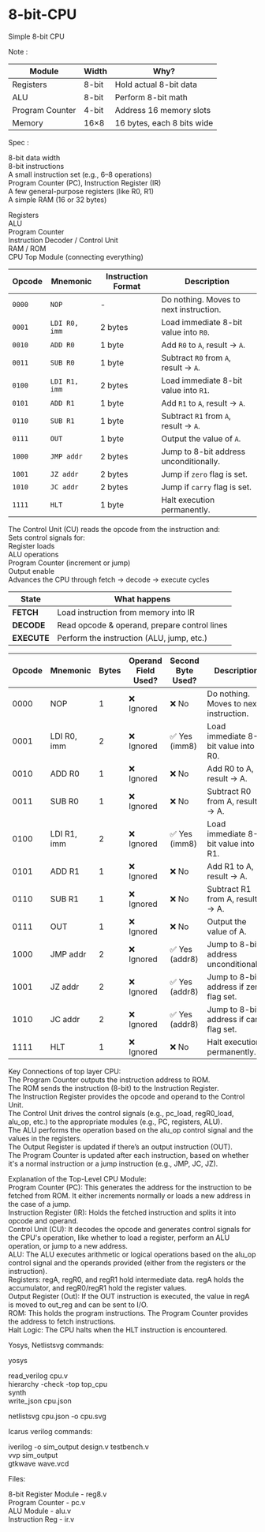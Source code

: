 # 8-bit-CPU

Simple 8-bit CPU

Note :

| Module          | Width | Why?                       |
| --------------- | ----- | -------------------------- |
| Registers       | 8-bit | Hold actual 8-bit data     |
| ALU             | 8-bit | Perform 8-bit math         |
| Program Counter | 4-bit | Address 16 memory slots    |
| Memory          | 16×8  | 16 bytes, each 8 bits wide |

Spec :

8-bit data width  
8-bit instructions  
A small instruction set (e.g., 6–8 operations)  
Program Counter (PC), Instruction Register (IR)  
A few general-purpose registers (like R0, R1)  
A simple RAM (16 or 32 bytes)  

Registers  
ALU  
Program Counter  
Instruction Decoder / Control Unit  
RAM / ROM  
CPU Top Module (connecting everything)  

| Opcode | Mnemonic      | Instruction Format | Description                            |
| ------ | ------------- | ------------------ | -------------------------------------- |
| `0000` | `NOP`         | -                  | Do nothing. Moves to next instruction. |
| `0001` | `LDI R0, imm` | 2 bytes            | Load immediate 8-bit value into `R0`.  |
| `0010` | `ADD R0`      | 1 byte             | Add `R0` to `A`, result → `A`.         |
| `0011` | `SUB R0`      | 1 byte             | Subtract `R0` from `A`, result → `A`.  |
| `0100` | `LDI R1, imm` | 2 bytes            | Load immediate 8-bit value into `R1`.  |
| `0101` | `ADD R1`      | 1 byte             | Add `R1` to `A`, result → `A`.         |
| `0110` | `SUB R1`      | 1 byte             | Subtract `R1` from `A`, result → `A`.  |
| `0111` | `OUT`         | 1 byte             | Output the value of `A`.               |
| `1000` | `JMP addr`    | 2 bytes            | Jump to 8-bit address unconditionally. |
| `1001` | `JZ addr`     | 2 bytes            | Jump if `zero` flag is set.            |
| `1010` | `JC addr`     | 2 bytes            | Jump if `carry` flag is set.           |
| `1111` | `HLT`         | 1 byte             | Halt execution permanently.            |


The Control Unit (CU) reads the opcode from the instruction and:  
Sets control signals for:  
Register loads  
ALU operations  
Program Counter (increment or jump)  
Output enable  
Advances the CPU through fetch → decode → execute cycles  

| State       | What happens                                 |
| ----------- | -------------------------------------------- |
| **FETCH**   | Load instruction from memory into IR         |
| **DECODE**  | Read opcode & operand, prepare control lines |
| **EXECUTE** | Perform the instruction (ALU, jump, etc.)    |


| Opcode | Mnemonic    | Bytes | Operand Field Used? | Second Byte Used? | Description                              |
| ------ | ----------- | ----- | ------------------- | ----------------- | ---------------------------------------- |
| 0000   | NOP         | 1     | ❌ Ignored           | ❌ No              | Do nothing. Moves to next instruction.   |
| 0001   | LDI R0, imm | 2     | ❌ Ignored           | ✅ Yes (imm8)      | Load immediate 8-bit value into R0.      |
| 0010   | ADD R0      | 1     | ❌ Ignored           | ❌ No              | Add R0 to A, result → A.                 |
| 0011   | SUB R0      | 1     | ❌ Ignored           | ❌ No              | Subtract R0 from A, result → A.          |
| 0100   | LDI R1, imm | 2     | ❌ Ignored           | ✅ Yes (imm8)      | Load immediate 8-bit value into R1.      |
| 0101   | ADD R1      | 1     | ❌ Ignored           | ❌ No              | Add R1 to A, result → A.                 |
| 0110   | SUB R1      | 1     | ❌ Ignored           | ❌ No              | Subtract R1 from A, result → A.          |
| 0111   | OUT         | 1     | ❌ Ignored           | ❌ No              | Output the value of A.                   |
| 1000   | JMP addr    | 2     | ❌ Ignored           | ✅ Yes (addr8)     | Jump to 8-bit address unconditionally.   |
| 1001   | JZ addr     | 2     | ❌ Ignored           | ✅ Yes (addr8)     | Jump to 8-bit address if zero flag set.  |
| 1010   | JC addr     | 2     | ❌ Ignored           | ✅ Yes (addr8)     | Jump to 8-bit address if carry flag set. |
| 1111   | HLT         | 1     | ❌ Ignored           | ❌ No              | Halt execution permanently.              |

Key Connections of top layer CPU:  
The Program Counter outputs the instruction address to ROM.  
The ROM sends the instruction (8-bit) to the Instruction Register.  
The Instruction Register provides the opcode and operand to the Control Unit.  
The Control Unit drives the control signals (e.g., pc_load, regR0_load, alu_op, etc.) to the appropriate modules (e.g., PC, registers, ALU).  
The ALU performs the operation based on the alu_op control signal and the values in the registers.  
The Output Register is updated if there’s an output instruction (OUT).  
The Program Counter is updated after each instruction, based on whether it's a normal instruction or a jump instruction (e.g., JMP, JC, JZ).  

Explanation of the Top-Level CPU Module:  
Program Counter (PC): This generates the address for the instruction to be fetched from ROM. It either increments normally or loads a new address in the case of a jump.  
Instruction Register (IR): Holds the fetched instruction and splits it into opcode and operand.  
Control Unit (CU): It decodes the opcode and generates control signals for the CPU's operation, like whether to load a register, perform an ALU operation, or jump to a new address.  
ALU: The ALU executes arithmetic or logical operations based on the alu_op control signal and the operands provided (either from the registers or the instruction).  
Registers: regA, regR0, and regR1 hold intermediate data. regA holds the accumulator, and regR0/regR1 hold the register values.  
Output Register (Out): If the OUT instruction is executed, the value in regA is moved to out_reg and can be sent to I/O.  
ROM: This holds the program instructions. The Program Counter provides the address to fetch instructions.  
Halt Logic: The CPU halts when the HLT instruction is encountered.  

Yosys, Netlistsvg commands:  

yosys  

read_verilog cpu.v  
hierarchy -check -top top_cpu  
synth  
write_json cpu.json  

netlistsvg cpu.json -o cpu.svg  

Icarus verilog commands:  

iverilog -o sim_output design.v testbench.v  
vvp sim_output  
gtkwave wave.vcd  

Files:

8-bit Register Module - reg8.v  
Program Counter - pc.v  
ALU Module - alu.v  
Instruction Reg - ir.v  


